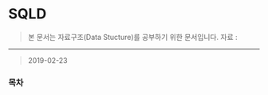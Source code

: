 SQLD
====================

> 본 문서는 자료구조(Data Stucture)를 공부하기 위한 문서입니다. 
> 자료 : 
-------
> 2019-02-23

### 목차





